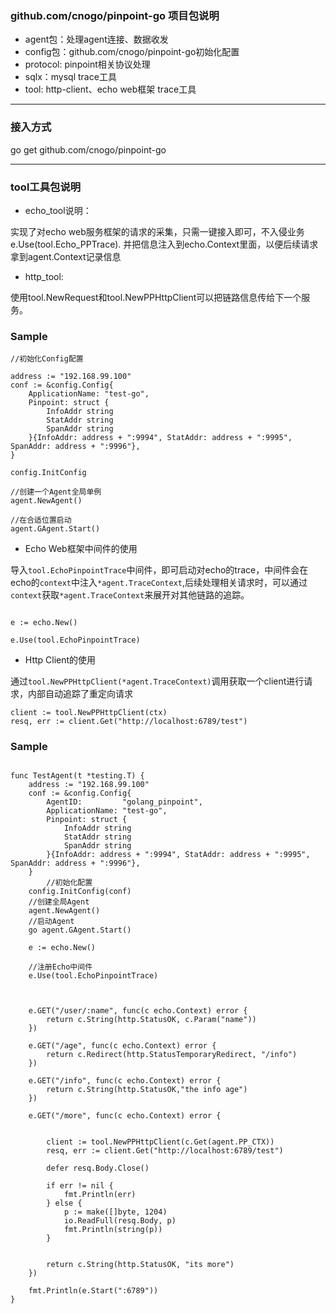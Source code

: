 ### github.com/cnogo/pinpoint-go 项目包说明
+ agent包：处理agent连接、数据收发
+ config包：github.com/cnogo/pinpoint-go初始化配置
+ protocol: pinpoint相关协议处理
+ sqlx：mysql trace工具
+ tool: http-client、echo web框架 trace工具

---

### 接入方式

go get github.com/cnogo/pinpoint-go

--- 

### tool工具包说明

+ echo_tool说明：

实现了对echo web服务框架的请求的采集，只需一键接入即可，不入侵业务 e.Use(tool.Echo_PPTrace).
并把信息注入到echo.Context里面，以便后续请求拿到agent.Context记录信息 

+ http_tool: 

使用tool.NewRequest和tool.NewPPHttpClient可以把链路信息传给下一个服务。

### Sample

```
//初始化Config配置

address := "192.168.99.100"
conf := &config.Config{
	ApplicationName: "test-go",
	Pinpoint: struct {
		InfoAddr string
		StatAddr string
		SpanAddr string
	}{InfoAddr: address + ":9994", StatAddr: address + ":9995", SpanAddr: address + ":9996"},
}

config.InitConfig 

//创建一个Agent全局单例
agent.NewAgent()

//在合适位置启动
agent.GAgent.Start()

```

+ Echo Web框架中间件的使用

导入`tool.EchoPinpointTrace`中间件，即可启动对echo的trace，中间件会在echo的`context`中注入`*agent.TraceContext`,后续处理相关请求时，可以通过`context`获取`*agent.TraceContext`来展开对其他链路的追踪。
```

e := echo.New()

e.Use(tool.EchoPinpointTrace)

```

+ Http Client的使用

通过`tool.NewPPHttpClient(*agent.TraceContext)`调用获取一个client进行请求，内部自动追踪了重定向请求
```
client := tool.NewPPHttpClient(ctx)
resq, err := client.Get("http://localhost:6789/test")
```

### Sample
```

func TestAgent(t *testing.T) {
	address := "192.168.99.100"
	conf := &config.Config{
		AgentID:         "golang_pinpoint",
		ApplicationName: "test-go",
		Pinpoint: struct {
			InfoAddr string
			StatAddr string
			SpanAddr string
		}{InfoAddr: address + ":9994", StatAddr: address + ":9995", SpanAddr: address + ":9996"},
	}
        //初始化配置
	config.InitConfig(conf)
	//创建全局Agent
	agent.NewAgent()
    //启动Agent
	go agent.GAgent.Start()

	e := echo.New()
	
	//注册Echo中间件
	e.Use(tool.EchoPinpointTrace)



	e.GET("/user/:name", func(c echo.Context) error {
		return c.String(http.StatusOK, c.Param("name"))
	})

	e.GET("/age", func(c echo.Context) error {
		return c.Redirect(http.StatusTemporaryRedirect, "/info")
	})

	e.GET("/info", func(c echo.Context) error {
		return c.String(http.StatusOK,"the info age")
	})

	e.GET("/more", func(c echo.Context) error {


		client := tool.NewPPHttpClient(c.Get(agent.PP_CTX))
		resq, err := client.Get("http://localhost:6789/test")

		defer resq.Body.Close()

		if err != nil {
			fmt.Println(err)
		} else {
			p := make([]byte, 1204)
			io.ReadFull(resq.Body, p)
			fmt.Println(string(p))
		}


		return c.String(http.StatusOK, "its more")
	})

	fmt.Println(e.Start(":6789"))
}
```
